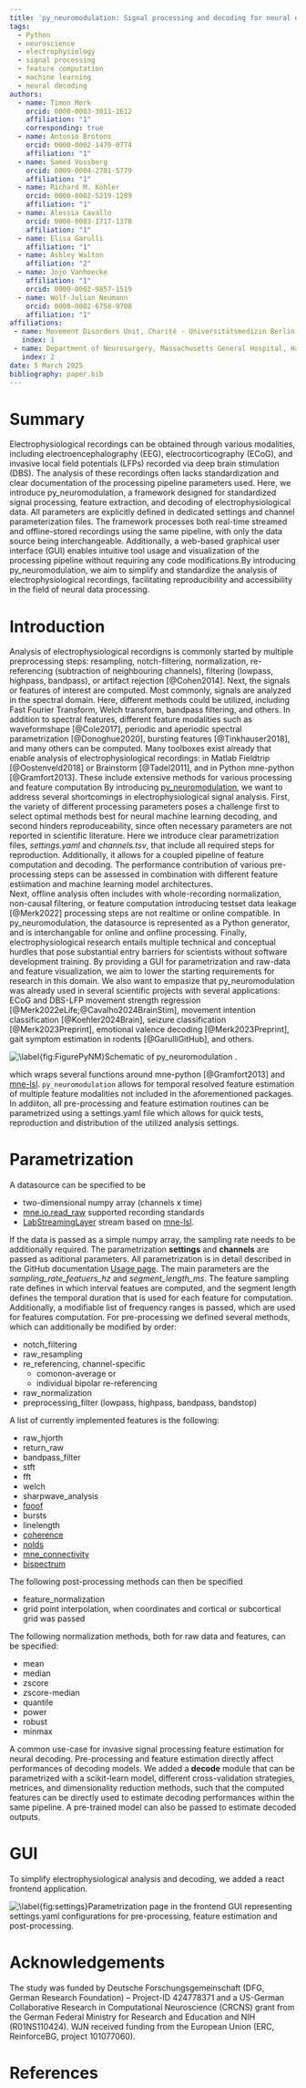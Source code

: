 ```yaml
---
title: 'py_neuromodulation: Signal processing and decoding for neural electrophysiological recordings'
tags:
  - Python
  - neuroscience
  - electrophysiology
  - signal processing
  - feature computation
  - machine learning
  - neural decoding
authors:
  - name: Timon Merk
    orcid: 0000-0003-3011-2612
    affiliation: "1"
    corresponding: true
  - name: Antonio Brotons
    orcid: 0000-0002-1479-0774
    affiliation: "1"
  - name: Samed Vossberg
    orcid: 0009-0004-2701-5779
    affiliation: "1"
  - name: Richard M. Köhler
    orcid: 0000-0002-5219-1289
    affiliation: "1"
  - name: Alessia Cavallo
    orcid: 0000-0003-1717-1378
    affiliation: "1"
  - name: Elisa Garulli
    affiliation: "1"
  - name: Ashley Walton
    affiliation: "2"
  - name: Jojo Vanhoecke
    affiliation: "1"
    orcid: 0000-0002-9857-1519
  - name: Wolf-Julian Neumann
    orcid: 0000-0002-6758-9708
    affiliation: "1"
affiliations:
 - name: Movement Disorders Unit, Charité - Universitätsmedizin Berlin, Berlin, Germany
   index: 1
 - name: Department of Neurosurgery, Massachusetts General Hospital, Harvard Medical School, Boston, Massachusetts, USA
   index: 2
date: 5 March 2025
bibliography: paper.bib
---
```


# Summary

Electrophysiological recordings can be obtained through various modalities, including electroencephalography (EEG), electrocorticography (ECoG), and invasive local field potentials (LFPs) recorded via deep brain stimulation (DBS). The analysis of these recordings often lacks standardization and clear documentation of the processing pipeline parameters used. Here, we introduce py_neuromodulation, a framework designed for standardized signal processing, feature extraction, and decoding of electrophysiological data. All parameters are explicitly defined in dedicated settings and channel parameterization files. The framework processes both real-time streamed and offline-stored recordings using the same pipeline, with only the data source being interchangeable. Additionally, a web-based graphical user interface (GUI) enables intuitive tool usage and visualization of the processing pipeline without requiring any code modifications.By introducing py_neuromodulation, we aim to simplify and standardize the analysis of electrophysiological recordings, facilitating reproducibility and accessibility in the field of neural data processing.

# Introduction

Analysis of electrophysiological recordigns is commonly started by multiple preprocessing steps: resampling, notch-filtering, normalization, re-referencing (subtraction of neighbouring channels), filtering (lowpass, highpass, bandpass), or artifact rejection [@Cohen2014]. Next, the signals or features of interest are computed. Most commonly, signals are analyzed in the spectral domain. Here, different methods could be utilized, including Fast Fourier Transform, Welch transform, bandpass filtering, and others. In addition to spectral features, different feature modalities such as waveformshape [@Cole2017], periodic and aperiodic spectral parametrization [@Donoghue2020], bursting features [@Tinkhauser2018], and many others can be computed.
Many toolboxes exist already that enable analysis of electrophysiological recordings: in Matlab Fieldtrip [@Oostenveld2018] or Brainstorm [@Tadel2011], and in Python mne-python [@Gramfort2013]. These include extensive methods for various processing and feature computation 
By introducing [py_neuromodulation](https://github.com/neuromodulation/py_neuromodulation), we want to address several shortcomings in electrophysiological signal analysis.
First, the variety of different processing parameters poses a challenge first to select optimal methods best for neural machine learning decoding, and second hinders reproduceability, since often necessary parameters are not reported in scientific literature. Here we introduce clear parametrization files, *settings.yaml* and *channels.tsv*, that include all required steps for reproduction. Additionally, it allows for a coupled pipeline of feature computation and decoding. The performance contribution of various pre-processing steps can be assessed in combination with different feature estiimation and machine learning model architectures.  
Next, offline analysis often includes with whole-recording normalization, non-causal filtering, or feature computation introducing testset data leakage [@Merk2022] processing steps are not realtime or online compatible. In py_neuromodulation, the datasource is represented as a Python generator, and is interchangable for online and onfline processing.
Finally, electrophysiological research entails multiple technical and conceptual hurdles that pose substantial entry barriers for scientists without software development training. By providing a GUI for parametrization and raw-data and feature visualization, we aim to lower the starting requirements for research in this domain.
We also want to empasize that py_neuromodulation was already used in several scientific projects with several applications: ECoG and DBS-LFP movement strength regression [@Merk2022eLife;@Cavalho2024BrainStim], movement intention classification [@Koehler2024Brain], seizure classification [@Merk2023Preprint], emotional valence decoding [@Merk2023Preprint], gait symptom estimation in rodents [@GarulliGitHub], and others.

![\label{fig:FigurePyNM}Schematic of py_neuromodulation .](FigurePyNM.png)

which wraps several functions around mne-python [@Gramfort2013] and [mne-lsl](https://github.com/mne-tools/mne-lsl). `py_neuromodulation` allows for temporal resolved feature estimation of multiple feature modalities not included in the aforementioned packages. 
In addiiton, all pre-processing and feature estimation routines can be parametrized using a settings.yaml file which allows for quick tests, reproduction and distribution of the utilized analysis settings.

# Parametrization

A datasource can be specified to be 
 - two-dimensional numpy array (channels x time)
 - [mne.io.read_raw](https://mne.tools/1.8/generated/mne.io.read_raw.html) supported recording standards
 - [LabStreamingLayer](https://labstreaminglayer.org/#/) stream based on [mne-lsl](https://github.com/mne-tools/mne-lsl).

If the data is passed as a simple numpy array, the sampling rate needs to be additionally required. The parametrization **settings** and **channels** are passed as aditional parameters. All parametrization is in detail described in the GitHub documentation [Usage page](https://neuromodulation.github.io/py_neuromodulation/). The main parameters are the *sampling_rate_featuers_hz* and *segment_length_ms*. The feature sampling rate defines in which interval featues are computed, and the segment length defines the temporal duration that is used for each feature for computation. Additionally, a modifiable list of frequency ranges is passed, which are used for features computation. For pre-processing we defined several methods, which can additionally be modified by order:
 - notch_filtering
 - raw_resampling
 - re_referencing, channel-specific
   - comonon-average or
   - individual bipolar re-referencing
 - raw_normalization
 - preprocessing_filter (lowpass, highpass, bandpass, bandstop)

A list of currently implemented features is the following:
 - raw_hjorth
 - return_raw
 - bandpass_filter
 - stft
 - fft
 - welch
 - sharpwave_analysis
 - [fooof](https://fooof-tools.github.io/fooof/index.html)
 - bursts
 - linelength
 - [coherence](https://docs.scipy.org/doc/scipy/reference/generated/scipy.signal.coherence.html)
 - [nolds](https://cschoel.github.io/nolds/) 
 - [mne_connectivity](https://mne.tools/mne-connectivity/stable/index.html)
 - [bispectrum](https://github.com/braindatalab/PyBispectra)

The following post-processing methods can then be specified
 - feature_normalization
 - grid point interpolation, when coordinates and cortical or subcortical grid was passed

The following normalization methods, both for raw data and features, can be specified:
 - mean
 - median
 - zscore
 - zscore-median
 - quantile
 - power
 - robust
 - minmax

A common use-case for invasive signal processing feature estimation for neural decoding. Pre-processing and feature estimation directly affect performances of decoding models. We added a **decode** module that can be parametrized with a scikit-learn model, different cross-validation strategies, metrices, and dimensionality reduction methods, such that the computed features can be directly used to estimate decoding performances within the same pipeline. A pre-trained model can also be passed to estimate decoded outputs.

# GUI

To simplify electrophysiological analysis and decoding, we added a react frontend application.

![\label{fig:settings}Parametrization page in the frontend GUI representing `settings.yaml` configurations for pre-processing, feature estimation and post-processing.](settings.png)

# Acknowledgements

The study was funded by Deutsche Forschungsgemeinschaft (DFG, German Research Foundation) – Project-ID 424778371 and a US-German Collaborative Research in Computational Neuroscience (CRCNS) grant from the German Federal Ministry for Research and Education and NIH (R01NS110424). WJN received funding from the European Union (ERC, ReinforceBG, project 101077060).

# References